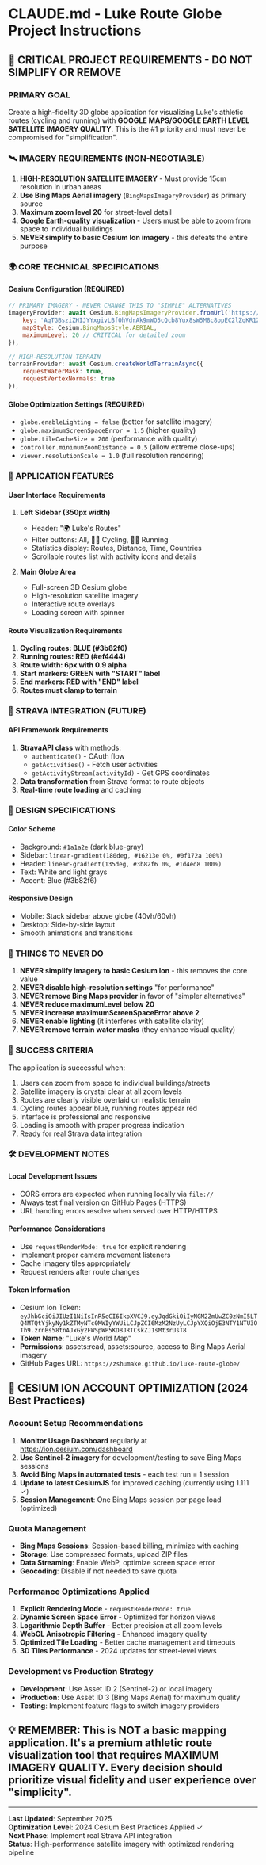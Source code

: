 # CLAUDE.md - Luke Route Globe Project Instructions

## 🚨 CRITICAL PROJECT REQUIREMENTS - DO NOT SIMPLIFY OR REMOVE

### PRIMARY GOAL
Create a high-fidelity 3D globe application for visualizing Luke's athletic routes (cycling and running) with **GOOGLE MAPS/GOOGLE EARTH LEVEL SATELLITE IMAGERY QUALITY**. This is the #1 priority and must never be compromised for "simplification".

### 🛰️ IMAGERY REQUIREMENTS (NON-NEGOTIABLE)
1. **HIGH-RESOLUTION SATELLITE IMAGERY** - Must provide 15cm resolution in urban areas
2. **Use Bing Maps Aerial imagery** (`BingMapsImageryProvider`) as primary source
3. **Maximum zoom level 20** for street-level detail
4. **Google Earth-quality visualization** - Users must be able to zoom from space to individual buildings
5. **NEVER simplify to basic Cesium Ion imagery** - this defeats the entire purpose

### 🌍 CORE TECHNICAL SPECIFICATIONS

#### Cesium Configuration (REQUIRED)
```javascript
// PRIMARY IMAGERY - NEVER CHANGE THIS TO "SIMPLE" ALTERNATIVES
imageryProvider: await Cesium.BingMapsImageryProvider.fromUrl('https://dev.virtualearth.net', {
    key: 'AqTGBsziZHIJYYxgivLBf0hVdrAk9mWO5cQcb8Yux8sW5M8c8opEC2lZqKR1ZZXf',
    mapStyle: Cesium.BingMapsStyle.AERIAL,
    maximumLevel: 20 // CRITICAL for detailed zoom
}),

// HIGH-RESOLUTION TERRAIN
terrainProvider: await Cesium.createWorldTerrainAsync({
    requestWaterMask: true,
    requestVertexNormals: true
}),
```

#### Globe Optimization Settings (REQUIRED)
- `globe.enableLighting = false` (better for satellite imagery)
- `globe.maximumScreenSpaceError = 1.5` (higher quality)
- `globe.tileCacheSize = 200` (performance with quality)
- `controller.minimumZoomDistance = 0.5` (allow extreme close-ups)
- `viewer.resolutionScale = 1.0` (full resolution rendering)

### 📍 APPLICATION FEATURES

#### User Interface Requirements
1. **Left Sidebar (350px width)**
   - Header: "🌍 Luke's Routes" 
   - Filter buttons: All, 🚴‍♂️ Cycling, 🏃‍♂️ Running
   - Statistics display: Routes, Distance, Time, Countries
   - Scrollable routes list with activity icons and details

2. **Main Globe Area**
   - Full-screen 3D Cesium globe
   - High-resolution satellite imagery
   - Interactive route overlays
   - Loading screen with spinner

#### Route Visualization Requirements
1. **Cycling routes: BLUE (#3b82f6)**
2. **Running routes: RED (#ef4444)**
3. **Route width: 6px with 0.9 alpha**
4. **Start markers: GREEN with "START" label**
5. **End markers: RED with "END" label**
6. **Routes must clamp to terrain**

### 🔗 STRAVA INTEGRATION (FUTURE)

#### API Framework Requirements
1. **StravaAPI class** with methods:
   - `authenticate()` - OAuth flow
   - `getActivities()` - Fetch user activities  
   - `getActivityStream(activityId)` - Get GPS coordinates
2. **Data transformation** from Strava format to route objects
3. **Real-time route loading** and caching

### 🎨 DESIGN SPECIFICATIONS

#### Color Scheme
- Background: `#1a1a2e` (dark blue-gray)
- Sidebar: `linear-gradient(180deg, #16213e 0%, #0f172a 100%)`
- Header: `linear-gradient(135deg, #3b82f6 0%, #1d4ed8 100%)`
- Text: White and light grays
- Accent: Blue (#3b82f6)

#### Responsive Design
- Mobile: Stack sidebar above globe (40vh/60vh)
- Desktop: Side-by-side layout
- Smooth animations and transitions

### 🚫 THINGS TO NEVER DO

1. **NEVER simplify imagery to basic Cesium Ion** - this removes the core value
2. **NEVER disable high-resolution settings** "for performance"
3. **NEVER remove Bing Maps provider** in favor of "simpler alternatives"
4. **NEVER reduce maximumLevel below 20**
5. **NEVER increase maximumScreenSpaceError above 2**
6. **NEVER enable lighting** (it interferes with satellite clarity)
7. **NEVER remove terrain water masks** (they enhance visual quality)

### 🎯 SUCCESS CRITERIA

The application is successful when:
1. Users can zoom from space to individual buildings/streets
2. Satellite imagery is crystal clear at all zoom levels  
3. Routes are clearly visible overlaid on realistic terrain
4. Cycling routes appear blue, running routes appear red
5. Interface is professional and responsive
6. Loading is smooth with proper progress indication
7. Ready for real Strava data integration

### 🛠️ DEVELOPMENT NOTES

#### Local Development Issues
- CORS errors are expected when running locally via `file://`
- Always test final version on GitHub Pages (HTTPS)
- URL handling errors resolve when served over HTTP/HTTPS

#### Performance Considerations
- Use `requestRenderMode: true` for explicit rendering
- Implement proper camera movement listeners
- Cache imagery tiles appropriately
- Request renders after route changes

#### Token Information
- Cesium Ion Token: `eyJhbGciOiJIUzI1NiIsInR5cCI6IkpXVCJ9.eyJqdGkiOiIyNGM2ZmUwZC0zNmI5LTQ4MTQtYjkyNy1kZTMyNTc0MWIyYWUiLCJpZCI6MzM2NzUyLCJpYXQiOjE3NTY1NTU3OTh9.zrnBs58tnAJxGy2FWSpWP5KD8JRTCskZJ1sMt3rUsT8`
- **Token Name**: "Luke's World Map" 
- **Permissions**: assets:read, assets:source, access to Bing Maps Aerial imagery
- GitHub Pages URL: `https://zshumake.github.io/luke-route-globe/`

## 🎯 CESIUM ION ACCOUNT OPTIMIZATION (2024 Best Practices)

### Account Setup Recommendations
1. **Monitor Usage Dashboard** regularly at https://ion.cesium.com/dashboard
2. **Use Sentinel-2 imagery** for development/testing to save Bing Maps sessions
3. **Avoid Bing Maps in automated tests** - each test run = 1 session
4. **Update to latest CesiumJS** for improved caching (currently using 1.111 ✓)
5. **Session Management**: One Bing Maps session per page load (optimized)

### Quota Management
- **Bing Maps Sessions**: Session-based billing, minimize with caching
- **Storage**: Use compressed formats, upload ZIP files
- **Data Streaming**: Enable WebP, optimize screen space error
- **Geocoding**: Disable if not needed to save quota

### Performance Optimizations Applied
1. **Explicit Rendering Mode** - `requestRenderMode: true`
2. **Dynamic Screen Space Error** - Optimized for horizon views  
3. **Logarithmic Depth Buffer** - Better precision at all zoom levels
4. **WebGL Anisotropic Filtering** - Enhanced imagery quality
5. **Optimized Tile Loading** - Better cache management and timeouts
6. **3D Tiles Performance** - 2024 updates for street-level views

### Development vs Production Strategy
- **Development**: Use Asset ID 2 (Sentinel-2) or local imagery
- **Production**: Use Asset ID 3 (Bing Maps Aerial) for maximum quality
- **Testing**: Implement feature flags to switch imagery providers

## 💡 REMEMBER: This is NOT a basic mapping application. It's a premium athletic route visualization tool that requires MAXIMUM IMAGERY QUALITY. Every decision should prioritize visual fidelity and user experience over "simplicity".

---

**Last Updated**: September 2025  
**Optimization Level**: 2024 Cesium Best Practices Applied ✓  
**Next Phase**: Implement real Strava API integration  
**Status**: High-performance satellite imagery with optimized rendering pipeline